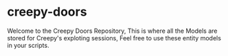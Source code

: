 # creepy-doors

Welcome to the Creepy Doors Repository, This is where all the Models are stored for Creepy's exploting sessions, Feel free to use these entity models in your scripts.
